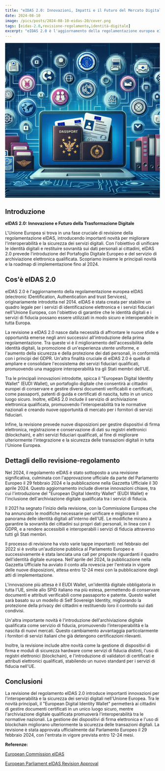 ```yaml
---
title: "eIDAS 2.0: Innovazioni, Impatti e il Futuro del Mercato Digitale"
date: 2024-08-10
image: /pics/posts/2024-08-10-eidas-20/cover.png
tags: [eidas-2.0,revisione-regolamento,identità-digitale]
excerpt: "eIDAS 2.0 è l'aggiornamento della regolamentazione europea eIDAS (electronic IDentification, Authentication and trust Services), originariamente introdotta nel 2014. eIDAS è stata creata per stabilire un quadro legale per i servizi di identificazione elettronica e i servizi fiduciari nell'Unione Europea, con l'obiettivo di garantire che le identità digitali e i servizi di fiducia possano essere utilizzati in modo sicuro e interoperabile in tutta Europa."
---
```



![cover image](/pics/posts/2024-08-10-eidas-20/cover.png)

## Introduzione

**eIDAS 2.0: Innovazione e Futuro della Trasformazione Digitale**

L'Unione Europea si trova in una fase cruciale di revisione della regolamentazione eIDAS, introducendo importanti novità per migliorare l'interoperabilità e la sicurezza dei servizi digitali. Con l'obiettivo di unificare le identità digitali e restituire sovranità sui dati personali ai cittadini, eIDAS 2.0 prevede l'introduzione del Portafoglio Digitale Europeo e del servizio di archiviazione elettronica qualificata. Scopriamo insieme le principali novità e la roadmap di implementazione fino al 2024.

## Cos'è eIDAS 2.0

eIDAS 2.0 è l'aggiornamento della regolamentazione europea eIDAS (electronic IDentification, Authentication and trust Services), originariamente introdotta nel 2014. eIDAS è stata creata per stabilire un quadro legale per i servizi di identificazione elettronica e i servizi fiduciari nell'Unione Europea, con l'obiettivo di garantire che le identità digitali e i servizi di fiducia possano essere utilizzati in modo sicuro e interoperabile in tutta Europa. 

La revisione a eIDAS 2.0 nasce dalla necessità di affrontare le nuove sfide e opportunità emerse negli anni successivi all'introduzione della prima regolamentazione. Tra queste vi è il miglioramento dell'accessibilità delle identità digitali, la promozione di un'esperienza utente uniforme, e l'aumento della sicurezza e della protezione dei dati personali, in conformità con i principi del GDPR. Un'altra finalità cruciale di eIDAS 2.0 è quella di ampliare e consolidare l'ecosistema dei servizi fiduciari qualificati, promuovendo una maggiore interoperabilità tra gli Stati membri dell'UE.

Tra le principali innovazioni introdotte, spicca il "European Digital Identity Wallet" (EUDI Wallet), un portafoglio digitale che consentirà ai cittadini europei di conservare e gestire diversi documenti verificabili e certificati, come passaporti, patenti di guida e certificati di nascita, tutto in un unico luogo sicuro. Inoltre, eIDAS 2.0 include il servizio di archiviazione elettronica qualificata, promuovendo l'interoperabilità tra le normative nazionali e creando nuove opportunità di mercato per i fornitori di servizi fiduciari.

Infine, la revisione prevede nuove disposizioni per gestire dispositivi di firma elettronica, registrazione e conservazione di dati su registri elettronici (blockchain), e altri servizi fiduciari qualificati, al fine di migliorare ulteriormente l'integrazione e la sicurezza delle transazioni digitali in tutta l'Unione Europea.

## Dettagli dello revisione-regolamento

Nel 2024, il regolamento eIDAS è stato sottoposto a una revisione significativa, culminata con l'approvazione ufficiale da parte del Parlamento Europeo il 29 febbraio 2024 e la pubblicazione nella Gazzetta Ufficiale il 30 aprile 2024. Questo aggiornamento include diverse innovazioni chiave, tra cui l'introduzione del "European Digital Identity Wallet" (EUDI Wallet) e l'inclusione dell'archiviazione digitale qualificata tra i servizi di fiducia.

Il 2021 ha segnato l'inizio della revisione, con la Commissione Europea che ha annunciato le modifiche necessarie per unificare e migliorare il panorama delle identità digitali all'interno dell'UE. Le modifiche mirano a garantire la sovranità dei cittadini sui propri dati personali, in linea con il GDPR, e a rendere accessibili e interoperabili i servizi di fiducia attraverso tutti gli Stati membri.

Il processo di revisione ha visto varie tappe importanti: nel febbraio del 2022 si è svolta un'audizione pubblica al Parlamento Europeo e successivamente è stata lanciata una call per proposte riguardanti il quadro dell'identità digitale europea. Nell'aprile del 2024, la pubblicazione nella Gazzetta Ufficiale ha avviato il conto alla rovescia per l'entrata in vigore delle nuove disposizioni, attesa entro 12-24 mesi con la pubblicazione degli atti di implementazione.

L'innovazione più attesa è il EUDI Wallet, un'identità digitale obbligatoria in tutta l'UE, simile allo SPID italiano ma più estesa, permettendo di conservare documenti e attributi verificabili come passaporto e patente. Questo wallet sarà basato su un modello di Self Sovereign Identity, migliorando la protezione della privacy dei cittadini e restituendo loro il controllo sui dati condivisi.

Un'altra importante novità è l'introduzione dell'archiviazione digitale qualificata come servizio di fiducia, promuovendo l’interoperabilità e la nascita di nuovi mercati. Questo cambiamento avvantaggia particolarmente i fornitori di servizi italiani che già detengono certificazioni rilevanti.

Inoltre, la revisione include altre novità come la gestione di dispositivi di firma e moduli di sicurezza hardware come servizi di fiducia distinti, l'uso di registri elettronici (blockchain), e l'introduzione di validatori di certificati e attributi elettronici qualificati, stabilendo un nuovo standard per i servizi di fiducia nell'UE.

## Conclusioni

La revisione del regolamento eIDAS 2.0 introduce importanti innovazioni per l'interoperabilità e la sicurezza dei servizi digitali nell'Unione Europea. Tra le novità principali, il "European Digital Identity Wallet" permetterà ai cittadini di gestire documenti certificati in un unico luogo sicuro, mentre l'archiviazione digitale qualificata promuoverà l'interoperabilità tra le normative nazionali. La gestione dei dispositivi di firma elettronica e l'uso di blockchain migliorano ulteriormente la sicurezza delle transazioni digitali. La revisione è stata approvata ufficialmente dal Parlamento Europeo il 29 febbraio 2024, con l'entrata in vigore prevista entro 12-24 mesi.

**Referenze:**

[European Commission eIDAS](https://ec.europa.eu/digital-strategy/our-policies/eidas-regulation_en)

[European Parliament eIDAS Revision Approval](https://www.europarl.europa.eu/news/en/press-room/20240229IPR00001/eidas-regulation-european-parliament-approves-revision)